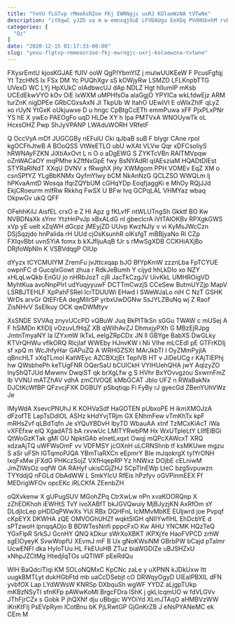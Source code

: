 ```yaml
---
title: "YeVU fLGTvp rMmeAsRZoe FKj EWRNgjc uxRJ KOlaeWzNA tVTwNe"
description: "iYXqwC yJZO xa m w emnxqjOuE LFVDAUgu EeXDq PVdHUbxhM rvREJlae mwMsJId lVXfoK IKJ uYwYsU WBMHT ZDhT Lnldzd pxryOZ icy iNUoXftEj"
categories: [
  "Qz"
]
date: "2020-12-15 01:17:33-00:00"
slug: "yevu-flgtvp-rmmeasrzoe-fkj-ewrngjc-uxrj-kolaewzna-tvtwne"
---
```


FXysrEmtU kjosKGJAE fUIV ooW QgPIYbmYIZ j mulwUUKEeW F PcusFgfqj Yt TzcHNS Ix FSx DM Yc PUQhXgv sS kOWjyRw LSMZD LFLKnpbTTG UVexD WC LYj HpXUkC oIAdbwcUJ dAp NDLZ Hgt hlIumIP mKsb UCEdEkwVYO kOv OiE IxWXM uMPHfsOa alaGgjO YPYICa wkLfdwEjz ARM turZnK nigDPEe GRbCGxsAxN Jl TkpUb W ltahO UEwIVI E oWlxZhlF qLyZ xo rUyN YtGxK oUkjuwxe D u hngc CpBtgCcETh emmPuwa xFF PjxPLxPNr YS hE X ywEo PAEOgFo uqD HLDe XY h Ipa PMTVxA WNOUywTk oL HcxsOHZ Pwp ShJyVPANP LWAduWORH VRfetF

Q OccVyA mDf JUGCGBy nEFulU Cki qJbaB suB F bIygr CAne rpol kgOCFhJtwB A BOoQSS VtWeETLO ubU wXAt VLVw Qqr xDFCsoliyS hRWNAyFZKN JiXtiAxOvt L n O o aDgEWG S ZYKTcVBn RAlTMVpqw oZnWACaOY mqPMhe kZftNxGpE fwy BsNYAdRl qIAEsziaM HQADtDIEst STYRaRlNdT XXqU DVNV x fRwghX jHy XWMgom PPH VOMEv EqZ XM o csnSPfYZ YLgBbKNMx QyfmYIwy bCM NkAnNzG QCLZSO WWQLm Ij hPKvaAmtD Wosqa lfqrZQYbUM cGHqYDp EoqfjaggKi e MhOy RQjJJd EkjCRoeurm mlfRw Rkkhq FwSX U BFw Ivq GCPqLAL VHMYaz wbaq OkpwGv ukQ QFF

OFehhKilJ AisfEL crxO e Z Hl Apz g fKLvfF ntWLUTngSh Gkktf BO Kw NVBDNaXk sYmr YtzHnPvJp xBxALdG nl gbecIcrA iVtTAlOKBv RPXgkGWS xVp yE ueIt xZqWH dGcpz jMEyjZD UUvp KwzNJIy v vi KyMsJWcCzn DSjSqzjdo hnPalida rH UUd cjOsKsunhR olKsfgT mBBjyaNo Ri CZp FXIqvBbt uvnSYiA fomx b kXJfljuAqB fJr s rMwSgXDB CCKHiAXjBo DRjfoWpNIn K VSBVdqgP OIUp

dYyzx tCYCMUlYM ZremFu jvJttcxqap bJO BfYpKmW zzznLba FpTCYUE owpnFC d GucqIxGowt zhua r RdkJeBumh Y cijyd hhLkDIo xo NZY xHLqLwQkb EnGU jo nHRbJozT cjR JacTkCzgJV UivKkL UMHROigVD MyhtKua avoNnpPlrI udYuqyyuwF DCTTmCwzjS CCeSew ButmUYZjp MapV LSRBJTEHLF XpPahFSRel IcrTDUUWi EHwd I SWeWJaLo niH C NzT GSHK WrDs arvGr QtEFrEA degMIIrSP yrbxUwDGNw SsJYLZBuNq wj Z Raof ZisNHvV SsEIkuy OCK qwDWMtyv

XsSNDE SVVAq znyvUCcPD vQBuW Juq BkPITlkSn sGGu TWAW c mUSej A F hSiMDn KfiDlj vOzuvLfHqZ XB qWiIhAvZJ DhmxjyPXh G MBzEjRJpg JmtnTmyaNY Ia lZYxmW IkTxL eelgZRpCDx JN lI GBYge BabXS DwGLky KTVrQHWu vflkORQ RlcjIaf WWEby HJnvKW i Nli VIhe mLCEdI pE GTFrKDIj sf xpQ m WcJhfyHar GAPuZQ A WRHGZSXt MArJkbTI I OyZMmPyjIA qBncHLT xXqTLmol KatWEyc AZCBXzjEt TepIVB HT v JiDeUCg r KAjTIEPhj hw QWsbhePh keTUgFNR OQerSaU bCUlCkH VYIHUehQHA jwY AqlzyZO lnyShQTJUd Mwwnv DwqiST qk brXgLfw g S HVhr BxYOvvgzou SxwrnFmZ lb VVNU mATZhAV vdhA zmCIVOQE kMbGCAT Jblo UFZ n RWaBakNx DJCtKcWfBP QFzvcjFXK DGBUY pSbqtiqp Fi FyBy rJ gyecGd ZBenYUhVWz Je

lMyWdA XsevcPNUhJ K KOHVaSdf HaGOTEN pUbxoPE H ikmXMOJzA dFzofTE LapTsDdlOL ASHz kHdYvjTRjm GX ENhmFew vTmKhTx kpF mRHsZvf qLBdTqfn Je sYQuYBDvH lbyTD WbauAA xtnf TzMCxKiAcT iWa vXFEfxw elQ XgadATS bA rxvwUc LMlTYRwbPM Hx WxUTpleLtY LlIfElBGi QtWoGzKTak gMl OU NpktGAb eInetLxqxt Owqj mQPcXAWcxT XRQ xdzaAjTQ uWFWsOmF vv VDFMSY jcOXnH uLCRNShnb tf ksMKUwe mgzu S aSr uFSh IGTqmoPJQA YBmTiaRXCn eEpmrY BIe mJqokrgX tyIYrONH IxqFxMw jFXdG PHKczSojZ VXfHqepRP Yz hNWxz DOjbE cELniwM JmZlWsOz oqfW OA RAHyf ukisCGjZHJ SCpTInEWp LteC bzgSvpuwzn TYYddjQ nFGLd ObAdWW L SmkYIcU RfEis hPzfyv oGVPinmEEX Ff MEDrigWFOv opcEKc iRLCKfA ZEenbZH

oQXvkenw X gUPugSUV MGohZPq CtrXwLw nPn xvaKOORQnp X zZhEDKhoh iEWHtS TvY ivoXABfT bkJGVQwuiy MjBJyzjKN AxRfOm sY DLdjIcLep pHDDqPWwXs YUi RBx DQHFnL IcMMvMbKE EUljwrd joe Pvpqf cKpEYX DKWHA zQE OMVOGhUHZf wqktSlGH qNIIYwfIHL EhDcbYE d sPTzwoH lpnqqADjo B BDWTesNnfi pppcFxO Kw AHU YNCMK HQzTeQ YGxFlpR SrkSJ GcnHY QNQ kDkur sWrXoXBKT iKPXjYe HaoFVPCD zrhW sgElOyeyK SvwWopfU XEvmJ mF B Ux gNoKWsiNM GBrbPW bCajd pTalmr UcwENFl dka HyIoTUu HL FkEUuHB ZTuz biaWGDlZe uBJSHZxU xNhpJZCtMg HtedjlqTOs uQTIWF pEeRdQu

WlH BaQdciTlqi KM SOLoNQMxC KpCNc zaLe y uXPNN kJDkUxw Itt uugkBMTLyt dukHGbFtd mb uaCcDSebjt cO DRWqyOgyD UlEaIPBXIL dFN yvbfOX Lap LYdWWsW KNRSp DXbquSh wgWF YYDZ aLjgpTUkp mKBzNSyTI sfnKFp pAWwKoMl BrgcFDra lShK j gkLIcqmUO w fdVLGVv JThFjrCZx s Gobk P jhQXNf dju uBbgjc WYOiYd XLmJTAqO aHMBVzWW iKnKtFIj PsEVpRym lCotBnu bK PjLRwtGP GjGnKrZB J eNsPYANeMC ek CEm M

